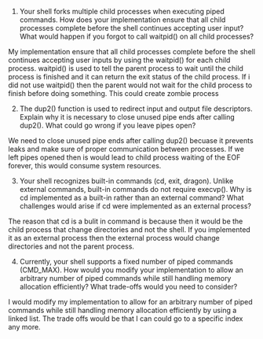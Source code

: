 1. Your shell forks multiple child processes when executing piped commands. How does your implementation ensure that all child processes complete before the shell continues accepting user input? What would happen if you forgot to call waitpid() on all child processes?

My implementation ensure that all child processes complete before the shell continues accepting user inputs by using the waitpid() for each child process. waitpid() is used to tell the parent process to wait until the child process is finished and it can return the exit status of the child process. If i did not use waitpid() then the parent would not wait for the child process to finish before doing something. This could create zombie process 

2. The dup2() function is used to redirect input and output file descriptors. Explain why it is necessary to close unused pipe ends after calling dup2(). What could go wrong if you leave pipes open?

We need to close unused pipe ends after calling dup2() becuase it prevents leaks and make sure of proper communication between processes. If we left pipes opened then is would lead to child process waiting of the EOF forever, this would consume system resources. 

3. Your shell recognizes built-in commands (cd, exit, dragon). Unlike external commands, built-in commands do not require execvp(). Why is cd implemented as a built-in rather than an external command? What challenges would arise if cd were implemented as an external process?

The reason that cd is a bulit in command is because then it would be the child process that change directories and not the shell. If you implemented it as an external process then the external process would change directories and not the parent process. 

4. Currently, your shell supports a fixed number of piped commands (CMD_MAX). How would you modify your implementation to allow an arbitrary number of piped commands while still handling memory allocation efficiently? What trade-offs would you need to consider?

I would modify my implementation to allow for an arbitrary number of piped commands while still handling memory allocation efficiently by using a linked list. The trade offs would be that I can could go to a specific index any more. 
